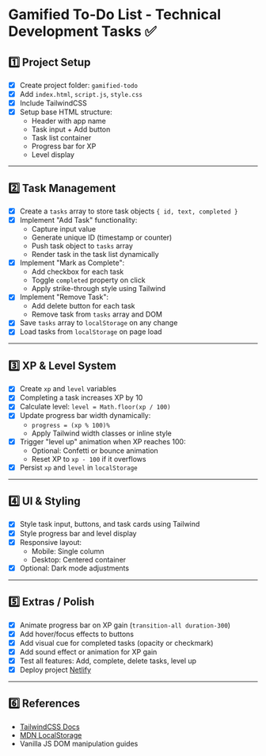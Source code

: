 # Gamified To-Do List - Technical Development Tasks ✅

## 1️⃣ Project Setup

- [x] Create project folder: `gamified-todo`
- [x] Add `index.html`, `script.js`, `style.css`
- [x] Include TailwindCSS
- [x] Setup base HTML structure:
  - Header with app name
  - Task input + Add button
  - Task list container
  - Progress bar for XP
  - Level display

---

## 2️⃣ Task Management

- [x] Create a `tasks` array to store task objects `{ id, text, completed }`
- [x] Implement "Add Task" functionality:
  - Capture input value
  - Generate unique ID (timestamp or counter)
  - Push task object to `tasks` array
  - Render task in the task list dynamically
- [x] Implement "Mark as Complete":
  - Add checkbox for each task
  - Toggle `completed` property on click
  - Apply strike-through style using Tailwind
- [x] Implement "Remove Task":
  - Add delete button for each task
  - Remove task from `tasks` array and DOM
- [x] Save `tasks` array to `localStorage` on any change
- [x] Load tasks from `localStorage` on page load

---

## 3️⃣ XP & Level System

- [x] Create `xp` and `level` variables
- [x] Completing a task increases XP by 10
- [x] Calculate level: `level = Math.floor(xp / 100)`
- [x] Update progress bar width dynamically:
  - `progress = (xp % 100)%`
  - Apply Tailwind width classes or inline style
- [x] Trigger "level up" animation when XP reaches 100:
  - Optional: Confetti or bounce animation
  - Reset XP to `xp - 100` if it overflows
- [x] Persist `xp` and `level` in `localStorage`

---

## 4️⃣ UI & Styling

- [x] Style task input, buttons, and task cards using Tailwind
- [x] Style progress bar and level display
- [x] Responsive layout:
  - Mobile: Single column
  - Desktop: Centered container
- [x] Optional: Dark mode adjustments

---

## 5️⃣ Extras / Polish

- [x] Animate progress bar on XP gain (`transition-all duration-300`)
- [x] Add hover/focus effects to buttons
- [x] Add visual cue for completed tasks (opacity or checkmark)
- [x] Add sound effect or animation for XP gain
- [x] Test all features: Add, complete, delete tasks, level up
- [x] Deploy project [Netlify](https://gamified-todo.netlify.app)

---

## 6️⃣ References

- [TailwindCSS Docs](https://tailwindcss.com/docs)
- [MDN LocalStorage](https://developer.mozilla.org/en-US/docs/Web/API/Window/localStorage)
- Vanilla JS DOM manipulation guides

